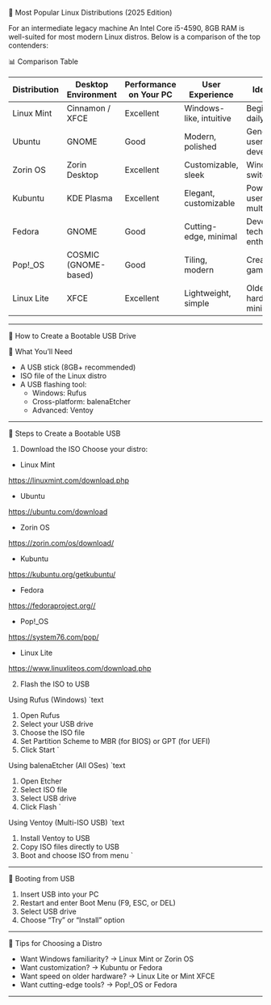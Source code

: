 🐧 Most Popular Linux Distributions (2025 Edition)

For an intermediate legacy machine
An Intel Core i5-4590, 8GB RAM is well-suited for most modern Linux distros. Below is a comparison of the top contenders:

📊 Comparison Table

| Distribution     | Desktop Environment | Performance on Your PC | User Experience       | Ideal For                     |
|------------------|---------------------|-------------------------|------------------------|-------------------------------|
| Linux Mint   | Cinnamon / XFCE     | Excellent               | Windows-like, intuitive| Beginners, daily use          |
| Ubuntu       | GNOME               | Good                    | Modern, polished       | General users, developers     |
| Zorin OS     | Zorin Desktop       | Excellent               | Customizable, sleek    | Windows switchers             |
| Kubuntu      | KDE Plasma          | Excellent               | Elegant, customizable  | Power users, multitaskers     |
| Fedora       | GNOME               | Good                    | Cutting-edge, minimal  | Developers, tech enthusiasts  |
| Pop!_OS      | COSMIC (GNOME-based)| Good                    | Tiling, modern         | Creators, gamers              |
| Linux Lite   | XFCE                | Excellent               | Lightweight, simple    | Older hardware, minimalists   |

---

🔧 How to Create a Bootable USB Drive

🧰 What You’ll Need
- A USB stick (8GB+ recommended)
- ISO file of the Linux distro
- A USB flashing tool:
  - Windows: Rufus
  - Cross-platform: balenaEtcher
  - Advanced: Ventoy

---

🚀 Steps to Create a Bootable USB

1. Download the ISO
Choose your distro:
- Linux Mint

https://linuxmint.com/download.php

- Ubuntu

https://ubuntu.com/download

- Zorin OS

https://zorin.com/os/download/

- Kubuntu

https://kubuntu.org/getkubuntu/

- Fedora

https://fedoraproject.org//

- Pop!_OS

https://system76.com/pop/

- Linux Lite

https://www.linuxliteos.com/download.php

2. Flash the ISO to USB

Using Rufus (Windows)
`text
1. Open Rufus
2. Select your USB drive
3. Choose the ISO file
4. Set Partition Scheme to MBR (for BIOS) or GPT (for UEFI)
5. Click Start
`

Using balenaEtcher (All OSes)
`text
1. Open Etcher
2. Select ISO file
3. Select USB drive
4. Click Flash
`

Using Ventoy (Multi-ISO USB)
`text
1. Install Ventoy to USB
2. Copy ISO files directly to USB
3. Boot and choose ISO from menu
`

---

🧪 Booting from USB

1. Insert USB into your PC
2. Restart and enter Boot Menu (F9, ESC, or DEL)
3. Select USB drive
4. Choose “Try” or “Install” option

---

🧠 Tips for Choosing a Distro

- Want Windows familiarity? → Linux Mint or Zorin OS
- Want customization? → Kubuntu or Fedora
- Want speed on older hardware? → Linux Lite or Mint XFCE
- Want cutting-edge tools? → Pop!_OS or Fedora

---
